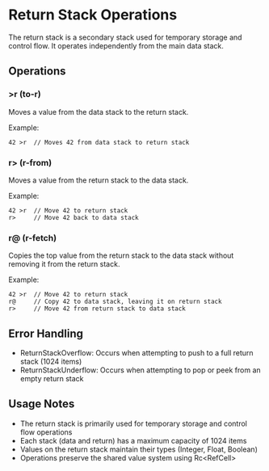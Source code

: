 # Return Stack Operations

The return stack is a secondary stack used for temporary storage and control flow. It operates independently from the main data stack.

## Operations

### >r (to-r)
Moves a value from the data stack to the return stack.

Example:
```forth
42 >r  // Moves 42 from data stack to return stack
```

### r> (r-from)
Moves a value from the return stack to the data stack.

Example:
```forth
42 >r  // Move 42 to return stack
r>     // Move 42 back to data stack
```

### r@ (r-fetch)
Copies the top value from the return stack to the data stack without removing it from the return stack.

Example:
```forth
42 >r  // Move 42 to return stack
r@     // Copy 42 to data stack, leaving it on return stack
r>     // Move 42 from return stack to data stack
```

## Error Handling

- ReturnStackOverflow: Occurs when attempting to push to a full return stack (1024 items)
- ReturnStackUnderflow: Occurs when attempting to pop or peek from an empty return stack

## Usage Notes

- The return stack is primarily used for temporary storage and control flow operations
- Each stack (data and return) has a maximum capacity of 1024 items
- Values on the return stack maintain their types (Integer, Float, Boolean)
- Operations preserve the shared value system using Rc<RefCell<Value>>
